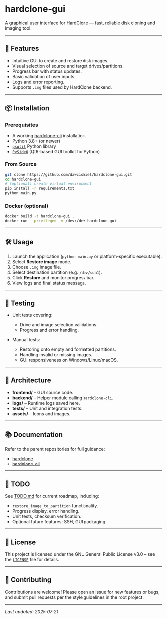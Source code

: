 # hardclone‑gui

A graphical user interface for HardClone — fast, reliable disk cloning and imaging tool.

---

## 🚀 Features

- Intuitive GUI to create and restore disk images.
- Visual selection of source and target drives/partitions.
- Progress bar with status updates.
- Basic validation of user inputs.
- Logs and error reporting.
- Supports `.img` files used by HardClone backend.

---

## 📦 Installation

### Prerequisites
- A working [hardclone-cli](https://github.com/dawciobiel/hardclone-cli) installation.
- Python 3.8+ (or newer)
- [`psutil`](https://pypi.org/project/psutil/) Python library
- [`PySide6`](https://pypi.org/project/PySide6/) (Qt6-based GUI toolkit for Python)

### From Source
```bash
git clone https://github.com/dawciobiel/hardclone-gui.git
cd hardclone-gui
# (optional) create virtual environment
pip install -r requirements.txt
python main.py
````

### Docker (optional)

```bash
docker build -t hardclone-gui .
docker run --privileged -v /dev:/dev hardclone-gui
```

---

## 🛠 Usage

1. Launch the application (`python main.py` or platform-specific executable).
2. Select **Restore image** mode.
3. Choose `.img` image file.
4. Select destination partition (e.g. `/dev/sda1`).
5. Click **Restore** and monitor progress bar.
6. View logs and final status message.

---

## 🧪 Testing

* Unit tests covering:

  * Drive and image selection validations.
  * Progress and error handling.
* Manual tests:

  * Restoring onto empty and formatted partitions.
  * Handling invalid or missing images.
  * GUI responsiveness on Windows/Linux/macOS.

---

## 🧩 Architecture

* **frontend/** – GUI source code.
* **backend/** – Helper module calling `hardclone-cli`.
* **logs/** – Runtime logs saved here.
* **tests/** – Unit and integration tests.
* **assets/** – Icons and images.

---

## 📚 Documentation

Refer to the parent repositories for full guidance:

* [hardclone](https://github.com/dawciobiel/hardclone)
* [hardclone-cli](https://github.com/dawciobiel/hardclone-cli)

---

## 📝 TODO

See [TODO.md](TODO.md) for current roadmap, including:

* `restore_image_to_partition` functionality.
* Progress display, error handling.
* Unit tests, checksum verification.
* Optional future features: SSH, GUI packaging.

---

## 📌 License

This project is licensed under the GNU General Public License v3.0 – see the [`LICENSE`](LICENSE) file for details.

---

## 👥 Contributing

Contributions are welcome!
Please open an issue for new features or bugs, and submit pull requests per the style guidelines in the root project.

---

*Last updated: 2025‑07‑21*
